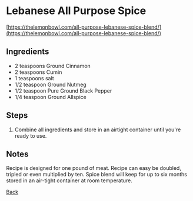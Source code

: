 # Lebanese All Purpose Spice
[https://thelemonbowl.com/all-purpose-lebanese-spice-blend/](https://thelemonbowl.com/all-purpose-lebanese-spice-blend/)

## Ingredients

- 2 teaspoons Ground Cinnamon
- 2 teaspoons Cumin
- 1 teaspoons salt
- 1/2 teaspoon Ground Nutmeg
- 1/2 teaspoon Pure Ground Black Pepper
- 1/4 teaspoon Ground Allspice

## Steps

1. Combine all ingredients and store in an airtight container until you're ready to use.

## Notes

Recipe is designed for one pound of meat.
Recipe can easy be doubled, tripled or even multiplied by ten.
Spice blend will keep for up to six months stored in an air-tight container at room temperature.


[Back](../README.md)
